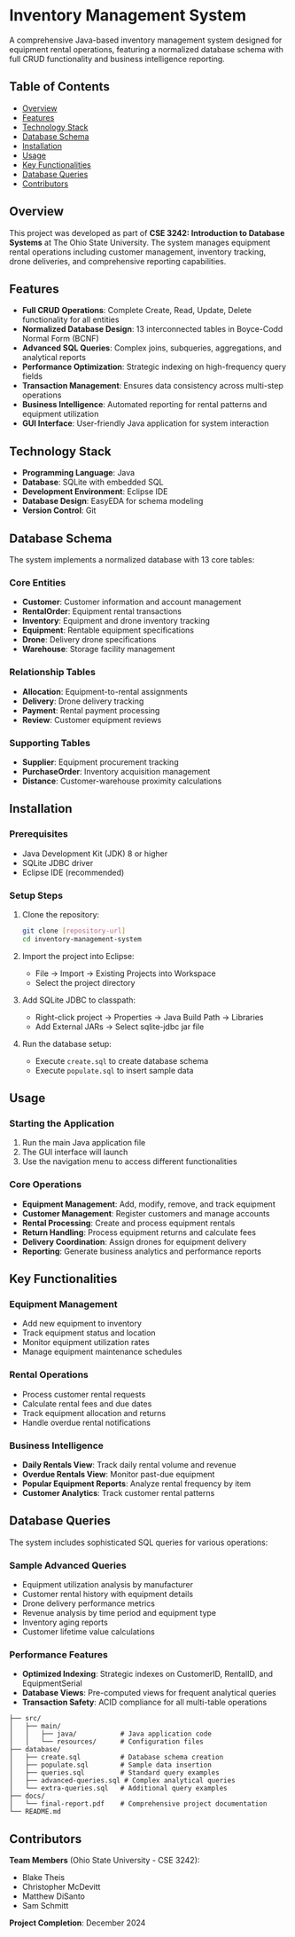 # Inventory Management System

A comprehensive Java-based inventory management system designed for equipment rental operations, featuring a normalized database schema with full CRUD functionality and business intelligence reporting.

## Table of Contents
- [Overview](#overview)
- [Features](#features)
- [Technology Stack](#technology-stack)
- [Database Schema](#database-schema)
- [Installation](#installation)
- [Usage](#usage)
- [Key Functionalities](#key-functionalities)
- [Database Queries](#database-queries)
- [Contributors](#contributors)

## Overview

This project was developed as part of **CSE 3242: Introduction to Database Systems** at The Ohio State University. The system manages equipment rental operations including customer management, inventory tracking, drone deliveries, and comprehensive reporting capabilities.

## Features

- **Full CRUD Operations**: Complete Create, Read, Update, Delete functionality for all entities
- **Normalized Database Design**: 13 interconnected tables in Boyce-Codd Normal Form (BCNF)
- **Advanced SQL Queries**: Complex joins, subqueries, aggregations, and analytical reports
- **Performance Optimization**: Strategic indexing on high-frequency query fields
- **Transaction Management**: Ensures data consistency across multi-step operations
- **Business Intelligence**: Automated reporting for rental patterns and equipment utilization
- **GUI Interface**: User-friendly Java application for system interaction

## Technology Stack

- **Programming Language**: Java
- **Database**: SQLite with embedded SQL
- **Development Environment**: Eclipse IDE
- **Database Design**: EasyEDA for schema modeling
- **Version Control**: Git

## Database Schema

The system implements a normalized database with 13 core tables:

### Core Entities
- **Customer**: Customer information and account management
- **RentalOrder**: Equipment rental transactions
- **Inventory**: Equipment and drone inventory tracking
- **Equipment**: Rentable equipment specifications
- **Drone**: Delivery drone specifications
- **Warehouse**: Storage facility management

### Relationship Tables
- **Allocation**: Equipment-to-rental assignments
- **Delivery**: Drone delivery tracking
- **Payment**: Rental payment processing
- **Review**: Customer equipment reviews

### Supporting Tables
- **Supplier**: Equipment procurement tracking
- **PurchaseOrder**: Inventory acquisition management
- **Distance**: Customer-warehouse proximity calculations

## Installation

### Prerequisites
- Java Development Kit (JDK) 8 or higher
- SQLite JDBC driver
- Eclipse IDE (recommended)

### Setup Steps
1. Clone the repository:
   ```bash
   git clone [repository-url]
   cd inventory-management-system
2. Import the project into Eclipse:
   - File → Import → Existing Projects into Workspace
   - Select the project directory

3. Add SQLite JDBC to classpath:
   - Right-click project → Properties → Java Build Path → Libraries
   - Add External JARs → Select sqlite-jdbc jar file

4. Run the database setup:
   - Execute `create.sql` to create database schema
   - Execute `populate.sql` to insert sample data

## Usage

### Starting the Application
1. Run the main Java application file
2. The GUI interface will launch
3. Use the navigation menu to access different functionalities

### Core Operations
- **Equipment Management**: Add, modify, remove, and track equipment
- **Customer Management**: Register customers and manage accounts
- **Rental Processing**: Create and process equipment rentals
- **Return Handling**: Process equipment returns and calculate fees
- **Delivery Coordination**: Assign drones for equipment delivery
- **Reporting**: Generate business analytics and performance reports

## Key Functionalities

### Equipment Management
- Add new equipment to inventory
- Track equipment status and location
- Monitor equipment utilization rates
- Manage equipment maintenance schedules

### Rental Operations
- Process customer rental requests
- Calculate rental fees and due dates
- Track equipment allocation and returns
- Handle overdue rental notifications

### Business Intelligence
- **Daily Rentals View**: Track daily rental volume and revenue
- **Overdue Rentals View**: Monitor past-due equipment
- **Popular Equipment Reports**: Analyze rental frequency by item
- **Customer Analytics**: Track customer rental patterns

## Database Queries

The system includes sophisticated SQL queries for various operations:

### Sample Advanced Queries
- Equipment utilization analysis by manufacturer
- Customer rental history with equipment details
- Drone delivery performance metrics
- Revenue analysis by time period and equipment type
- Inventory aging reports
- Customer lifetime value calculations

### Performance Features
- **Optimized Indexing**: Strategic indexes on CustomerID, RentalID, and EquipmentSerial
- **Database Views**: Pre-computed views for frequent analytical queries
- **Transaction Safety**: ACID compliance for all multi-table operations

```## Project Structure
├── src/
│   ├── main/
│   │   ├── java/           # Java application code
│   │   └── resources/      # Configuration files
├── database/
│   ├── create.sql          # Database schema creation
│   ├── populate.sql        # Sample data insertion
│   ├── queries.sql         # Standard query examples
│   ├── advanced-queries.sql # Complex analytical queries
│   └── extra-queries.sql   # Additional query examples
├── docs/
│   └── final-report.pdf    # Comprehensive project documentation
└── README.md
```
## Contributors

**Team Members** (Ohio State University - CSE 3242):
- Blake Theis
- Christopher McDevitt
- Matthew DiSanto
- Sam Schmitt

**Project Completion**: December 2024
